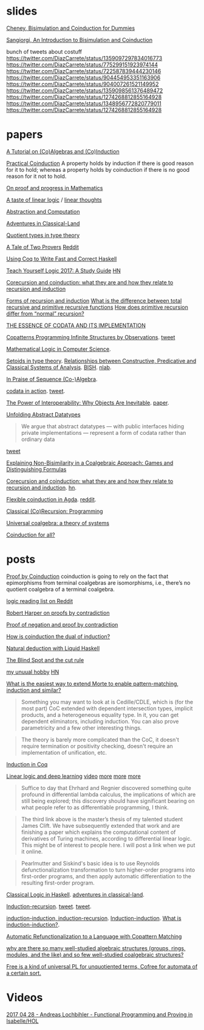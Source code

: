 # slides

[Cheney, Bisimulation and Coinduction for Dummies](http://homepages.inf.ed.ac.uk/jcheney/presentations/bisim4d.pdf)

[Sangiorgi, An Introduction to Bisimulation and Coinduction](http://homes.cs.washington.edu/~djg/msr_russia2012/sangiorgi.pdf)

bunch of tweets about costuff https://twitter.com/DiazCarrete/status/1359097297834016773 https://twitter.com/DiazCarrete/status/775299151923974144 https://twitter.com/DiazCarrete/status/722587839444230146 https://twitter.com/DiazCarrete/status/904454953351163906 https://twitter.com/DiazCarrete/status/904007261521149952 https://twitter.com/DiazCarrete/status/1359098561376489472 https://twitter.com/DiazCarrete/status/1274268812855164928 https://twitter.com/DiazCarrete/status/1348956772820779011 https://twitter.com/DiazCarrete/status/1274268812855164928

# papers

[A Tutorial on (Co)Algebras and (Co)Induction](http://citeseerx.ist.psu.edu/viewdoc/summary?doi=10.1.1.37.1418)

[Practical Coinduction](https://www.cs.cornell.edu/~kozen/papers/Structural.pdf) A property holds by induction if there is good reason for it to hold; whereas a property holds by coinduction if there is no good reason for it not to hold.

[On proof and progress in Mathematics](https://arxiv.org/abs/math/9404236)

[A taste of linear logic](http://homepages.inf.ed.ac.uk/wadler/papers/lineartaste/lineartaste-revised.pdf) / [linear thoughts](http://oleg.fi/gists/posts/2017-01-17-linear-thoughts.html)

[Abstraction and Computation](http://www-sop.inria.fr/lemme/Venanzio.Capretta/publications/thesis.pdf)

[Adventures in Classical-Land](https://wiki.haskell.org/wikiupload/1/14/TMR-Issue6.pdf)

[Quotient types in type theory](http://eprints.nottingham.ac.uk/28941/1/Nuo%20Li's_Thesis.pdf)

[A Tale of Two Provers](https://nikivazou.github.io/static/Haskell17/a-tale.pdf) [Reddit](https://www.reddit.com/r/haskell/comments/6ml7i1/a_tale_of_two_provers_verifying_monoidal_string/)

[Using Coq to Write Fast and Correct Haskell](https://www.cs.purdue.edu/homes/bendy/Fiat/FiatByteString.pdf)

[Teach Yourself Logic 2017: A Study Guide](http://www.logicmatters.net/resources/pdfs/TeachYourselfLogic2017.pdf) [HN](https://news.ycombinator.com/item?id=15114139)

[Corecursion and coinduction: what they are and how they relate to recursion and induction](http://www.cl.cam.ac.uk/~mjcg/plans/Coinduction.pdf)

[Forms of recursion and induction](http://www.cs.man.ac.uk/~hsimmons/DOCUMENTS/PAPERSandNOTES/FormsRec.pdf) [What is the difference between total recursive and primitive recursive functions](https://math.stackexchange.com/questions/75296/what-is-the-difference-between-total-recursive-and-primitive-recursive-functions) [How does primitive recursion differ from “normal” recursion?](https://stackoverflow.com/questions/1712237/how-does-primitive-recursion-differ-from-normal-recursion)

[THE ESSENCE OF CODATA AND ITS IMPLEMENTATION](https://scholarsbank.uoregon.edu/xmlui/bitstream/handle/1794/23832/Sullivan_oregon_0171N_12267.pdf?sequence=1)

[Copatterns Programming Infinite Structures by Observations](https://t.co/sFfTwugzcH). [tweet](https://twitter.com/Iceland_jack/status/1040418269843402753)

[Mathematical Logic in Computer Science](https://arxiv.org/abs/1802.03292).

[Setoids in type theory](http://www.cs.nott.ac.uk/~pszvc/publications/Setoids_JFP_2003.pdf). [Relationships between Constructive,
Predicative and Classical Systems of Analysis](https://math.stanford.edu/~feferman/papers/relationships.pdf). [BISH](https://plato.stanford.edu/entries/mathematics-constructive/#BishConsMath). [nlab](https://ncatlab.org/nlab/show/Bishop%27s+constructive+mathematics).

[In Praise of Sequence (Co-)Algebra](https://arxiv.org/abs/1812.05878).

[codata in action](https://link.springer.com/chapter/10.1007/978-3-030-17184-1_5). [tweet](https://twitter.com/Iceland_jack/status/1117432861190184963).

[The Power of Interoperability: Why Objects Are Inevitable](https://twitter.com/jjcarett2/status/1399473063515889672). [paper](http://www.cs.cmu.edu/~aldrich/papers/objects-essay.pdf).

[Unfolding Abstract Datatypes](http://www.cs.ox.ac.uk/jeremy.gibbons/publications/adt.pdf)

> We argue that abstract datatypes — with public interfaces hiding private implementations — represent a form of codata rather than ordinary data

[tweet](https://twitter.com/pigworker/status/1117527460545990656)

[Explaining Non-Bisimilarity in a Coalgebraic Approach: Games and Distinguishing Formulas](https://arxiv.org/abs/2002.11459)

[Corecursion and coinduction: what they are and how they relate to recursion and induction](https://www.cl.cam.ac.uk/archive/mjcg/plans/Coinduction.pdf). [hn](https://news.ycombinator.com/item?id=23956463).

[Flexible coinduction in Agda](https://arxiv.org/pdf/2002.06047.pdf). [reddit](https://www.reddit.com/r/haskell/comments/k3zxqy/monthly_hask_anything_december_2020/ggiu9yt/?utm_source=reddit&utm_medium=web2x&context=3).

[Classical (Co)Recursion: Programming](https://arxiv.org/abs/2103.06913v1)

[Universal coalgebra: a theory of systems](https://www.sciencedirect.com/science/article/pii/S0304397500000566)

[Coinduction for all?](https://twitter.com/sigfpe/status/1460068019011424262)

# posts

[Proof by Coinduction](https://golem.ph.utexas.edu/category/2009/09/proof_by_coinduction.html)  coinduction is going to rely on the fact that epimorphisms from terminal coalgebras are isomorphisms, i.e., there’s no quotient coalgebra of a terminal coalgebra. 

[logic reading list on Reddit](https://www.reddit.com/r/logic/comments/54h0i9/logic_reading_group_schedule_and_reading_list/)

[Robert Harper on proofs by contradiction](https://existentialtype.wordpress.com/2017/03/04/a-proof-by-contradiction-is-not-a-proof-that-derives-a-contradiction/)

[Proof of negation and proof by contradiction](http://math.andrej.com/2010/03/29/proof-of-negation-and-proof-by-contradiction/)

[How is coinduction the dual of induction?](https://www.joachim-breitner.de/blog/727-How_is_coinduction_the_dual_of_induction_)

[Natural deduction with Liquid Haskell](http://goto.ucsd.edu/~nvazou/popl18/_site/NaturalDeduction.html)

[The Blind Spot and the cut rule](https://blog.plover.com/math/logic/cut-rule.html)

[my unuual hobby](https://www.stephanboyer.com/post/134/my-unusual-hobby) [HN](https://news.ycombinator.com/item?id=15776033)

[What is the easiest way to extend Morte to enable pattern-matching, induction and similar?](https://www.reddit.com/r/haskell/comments/7jxfr3/what_is_the_easiest_way_to_extend_morte_to_enable/)
 
> Something you may want to look at is Cedille/CDLE, which is (for the most part) CoC extended with dependent intersection types, implicit products, and a heterogeneous equality type. In it, you can get dependent eliminators, including induction. You can also prove parametricity and a few other interesting things.

> The theory is barely more complicated than the CoC, it doesn't require termination or positivity checking, doesn't require an implementation of unification, etc.

[Induction in Coq](http://www.cs.cornell.edu/courses/cs3110/2017fa/l/22-coq-induction/notes.v)

[Linear logic and deep learning](https://news.ycombinator.com/item?id=16255612) [video](https://www.youtube.com/watch?v=qhPBfysSYI8) [more](http://therisingsea.org/notes/MScThesisJamesClift.pdf) [more](https://arxiv.org/abs/1407.2650) [more](https://arxiv.org/abs/1701.01285)

> Suffice to day that Ehrhard and Regnier discovered something quite profound in differential lambda calculus, the implications of which are still being explored; this discovery should have significant bearing on what people refer to as differentiable programming, I think.

> The third link above is the master’s thesis of my talented student James Clift. We have subsequently extended that work and are finishing a paper which explains the computational content of derivatives of Turing machines, according to differential linear logic. This might be of interest to people here. I will post a link when we put it online.

> Pearlmutter and Siskind's basic idea is to use Reynolds defunctionalization transformation to turn higher-order programs into first-order programs, and then apply automatic differentiation to the resulting first-order program.

[Classical Logic in Haskell](http://cvlad.info/clasical-logic-in-haskell/). [adventures in classical-land](http://cvlad.info/clasical-logic-in-haskell/).

[Induction-recursion](https://en.wikipedia.org/wiki/Induction-recursion). [tweet](https://twitter.com/Iceland_jack/status/1084124066569703428). [tweet](https://twitter.com/_sofia_af/status/1084094351230275585).

[induction-induction, induction-recursion](https://twitter.com/_sofia_af/status/1084882799100874752). [Induction-induction](https://en.wikipedia.org/wiki/Induction-induction). [What is induction-induction?](https://cs.stackexchange.com/questions/64130/what-is-induction-induction).

[Automatic Refunctionalization to a Language with Copattern Matching](http://ps.informatik.uni-tuebingen.de/publications/rendel15automatic.pdf)

[why are there so many well-studied algebraic structures (groups, rings, modules, and the like) and so few well-studied coalgebraic structures?](https://twitter.com/evanewashington/status/1399910242444623872)

[Free is a kind of universal PL for unquotiented terms, Cofree for automata of a certain sort.](https://twitter.com/jjcarett2/status/1410925194412240897)

# Videos

[2017 04 28 - Andreas Lochbihler - Functional Programming and Proving in Isabelle/HOL](https://www.youtube.com/watch?v=cIX3WVO48RY)
